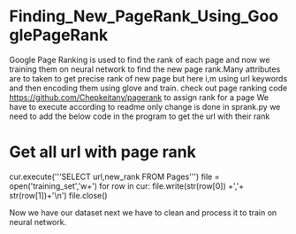 # Finding_New_PageRank_Using_GooglePageRank
Google Page Ranking is used to find the rank of each page and now we training them on neural network to find the new  page rank.Many attributes are to taken to get  precise rank of new page but here i,m using url keywords and then  encoding them using glove and train.
check out page ranking code https://github.com/Chepkeitany/pagerank to assign rank for a page 
We have to execute according to readme only change is done in sprank.py
we need to add the below code in the program to get the url with their rank

# Get all url with page rank
cur.execute('''SELECT url,new_rank FROM Pages''')
file = open('training_set','w+')
for row in cur:
	file.write(str(row[0]) +','+ str(row[1])+'\n')
file.close()

Now we have our dataset next we have to clean and process it to train on neural network.
